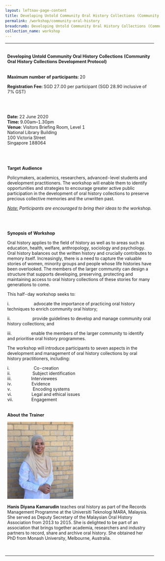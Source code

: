 ```yaml
---
layout: leftnav-page-content
title: Developing Untold Community Oral History Collections (Community Oral History Collections Development Protocol)
permalink: /workshop/community-oral-history
breadcrumb: Developing Untold Community Oral History Collections (Community Oral History Collections Development Protocol)
collection_name: workshop
---
```


<table>
<tbody>
<tr>
<td width="471"><br />
<p><strong>Developing Untold Community Oral History Collections (Community Oral History Collections Development Protocol)</strong></p>
</td>
</tr>
<tr>
<td width="471">
<p><strong>Maximum number of participants: </strong>20</p>
<p><strong>Registration Fee: </strong>SGD 27.00 per participant (SGD 28.90 inclusive of 7% GST)</p>
<p>&nbsp;</p>
</td>
</tr>
<tr>
<td width="471">
<p><strong>Date: </strong>22 June 2020
<br><strong>Time:</strong> 9.00am&ndash;1.30pm
<br><strong>Venue</strong>: Visitors Briefing Room, Level 1
<br>National Library Building
<br>100 Victoria Street
<br>Singapore 188064</p>
<p>&nbsp;</p>
</td>
</tr>
<tr>
<td width="471">
<p><strong>Target Audience</strong></p>
<p>Policymakers, academics, researchers, advanced-level students and development practitioners. The workshop will enable them to identify opportunities and strategies to encourage greater active public participation in the development of oral history collections to preserve precious collective memories and the unwritten past.</p>
<p><em><u>Note:</u> </em><em>Participants are encouraged to bring their ideas to the workshop. </em></p>
<p>&nbsp;</p>
</td>
</tr>
<tr>
<td width="471">
<p><strong>Synopsis of Workshop</strong></p>
<p>Oral history applies to the field of history as well as to areas such as education, health, welfare, anthropology, sociology and psychology. Oral history balances out the written history and crucially contributes to memory itself. Increasingly, there is a need to capture the valuable stories of women, minority groups and people whose life histories have been overlooked. The members of the larger community can design a structure that supports developing, preserving, protecting and maintaining access to oral history collections of these stories for many generations to come.</p>
<p>This half-day workshop seeks to:</p>
<p>i.&nbsp;&nbsp;&nbsp;&nbsp;&nbsp;&nbsp;&nbsp;&nbsp;&nbsp;&nbsp;&nbsp;&nbsp;&nbsp;&nbsp;&nbsp;&nbsp;&nbsp;&nbsp;&nbsp;&nbsp; advocate the importance of practicing oral history techniques to enrich community oral history;</p>
<p>ii.&nbsp;&nbsp;&nbsp;&nbsp;&nbsp;&nbsp;&nbsp;&nbsp;&nbsp;&nbsp;&nbsp;&nbsp;&nbsp;&nbsp;&nbsp;&nbsp;&nbsp;&nbsp; provide guidelines to develop and manage community oral history collections; and</p>
<p>iii.&nbsp;&nbsp;&nbsp;&nbsp;&nbsp;&nbsp;&nbsp;&nbsp;&nbsp;&nbsp;&nbsp;&nbsp;&nbsp;&nbsp;&nbsp;&nbsp; enable the members of the larger community to identify and prioritise oral history programmes.</p>
<p>The workshop will introduce participants to seven aspects in the development and management of oral history collections by oral history practitioners, including:</p>
<p>i.&nbsp;&nbsp;&nbsp;&nbsp;&nbsp;&nbsp;&nbsp;&nbsp;&nbsp;&nbsp;&nbsp;&nbsp;&nbsp;&nbsp;&nbsp;&nbsp;&nbsp;&nbsp;&nbsp;&nbsp; Co-creation
<br>ii.&nbsp;&nbsp;&nbsp;&nbsp;&nbsp;&nbsp;&nbsp;&nbsp;&nbsp;&nbsp;&nbsp;&nbsp;&nbsp;&nbsp;&nbsp;&nbsp;&nbsp;&nbsp; Subject identification
<br>iii.&nbsp;&nbsp;&nbsp;&nbsp;&nbsp;&nbsp;&nbsp;&nbsp;&nbsp;&nbsp;&nbsp;&nbsp;&nbsp;&nbsp;&nbsp;&nbsp; Interviewees
<br>iv.&nbsp;&nbsp;&nbsp;&nbsp;&nbsp;&nbsp;&nbsp;&nbsp;&nbsp;&nbsp;&nbsp;&nbsp;&nbsp;&nbsp;&nbsp;&nbsp; Evidence
<br>v.&nbsp;&nbsp;&nbsp;&nbsp;&nbsp;&nbsp;&nbsp;&nbsp;&nbsp;&nbsp;&nbsp;&nbsp;&nbsp;&nbsp;&nbsp;&nbsp;&nbsp;&nbsp; Encoding systems
<br>vi.&nbsp;&nbsp;&nbsp;&nbsp;&nbsp;&nbsp;&nbsp;&nbsp;&nbsp;&nbsp;&nbsp;&nbsp;&nbsp;&nbsp;&nbsp;&nbsp; Legal and ethical issues
<br>vii.&nbsp;&nbsp;&nbsp;&nbsp;&nbsp;&nbsp;&nbsp;&nbsp;&nbsp;&nbsp;&nbsp;&nbsp;&nbsp;&nbsp;&nbsp; Engagement</p>
</td>
</tr>
<tr>
<td width="471">
<p><strong>About the Trainer</strong></p>
<img src="/images/hanisdiyana.jpg" alt="Hanis Diyana Kamarudin" style="width:215px;" />
<p><strong>Hanis Diyana Kamarudin</strong> teaches oral history as part of the Records Management Programme at the Universiti Teknologi MARA, Malaysia. She served as Deputy Secretary of the Malaysian Oral History Association from 2013 to 2015. She is delighted to be part of an association that brings together academia, researchers and industry partners to record, share and archive oral history. She obtained her PhD from Monash University, Melbourne, Australia.</p>
<p>&nbsp;</p>
</td>
</tr>
</tbody>
</table>